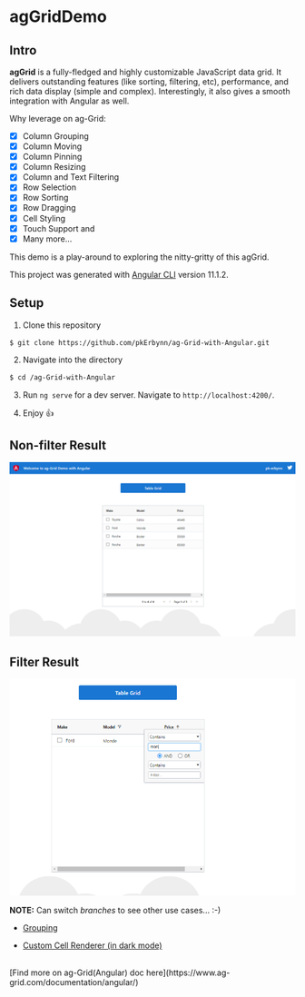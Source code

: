 # agGridDemo

## Intro 
**agGrid** is a fully-fledged and highly customizable JavaScript data grid. It delivers outstanding features (like sorting, filtering, etc), performance, and rich data display (simple and complex). Interestingly, it also gives a smooth integration with Angular as well.

Why leverage on ag-Grid:
- [x] Column Grouping
- [x] Column Moving
- [x] Column Pinning
- [x] Column Resizing
- [x] Column and Text Filtering
- [x] Row Selection
- [x] Row Sorting
- [x] Row Dragging
- [x] Cell Styling
- [x] Touch Support and
- [x] Many more...

This demo is a play-around to exploring the nitty-gritty of this agGrid.

This project was generated with [Angular CLI](https://github.com/angular/angular-cli) version 11.1.2.

## Setup

1. Clone this repository

  ```sh
  $ git clone https://github.com/pkErbynn/ag-Grid-with-Angular.git
  ```

2. Navigate into the directory

  ```sh
  $ cd /ag-Grid-with-Angular
  ```

3. Run `ng serve` for a dev server. Navigate to `http://localhost:4200/`.

4. Enjoy :+1:


## Non-filter Result

<img src="src/assets/result-snap-update.PNG">

## Filter Result

<img src="src/assets/snap2.PNG">


**NOTE:** Can switch _branches_ to see other use cases... :-)

- [Grouping](https://github.com/pkErbynn/ag-Grid-with-Angular/blob/grouping-grid/README.md#grouping-result)

- [Custom Cell Renderer (in dark mode)](https://github.com/pkErbynn/ag-Grid-with-Angular/tree/cell-renderer#cell-renderer-framework-result-dark-mode)

<br>
[Find more on ag-Grid(Angular) doc here](https://www.ag-grid.com/documentation/angular/)
